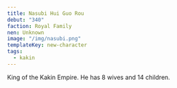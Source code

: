 ```yaml
---
title: Nasubi Hui Guo Rou
debut: "340"
faction: Royal Family
nen: Unknown
image: "/img/nasubi.png"
templateKey: new-character
tags:
  - kakin
---
```


King of the Kakin Empire. He has 8 wives and 14 children.
